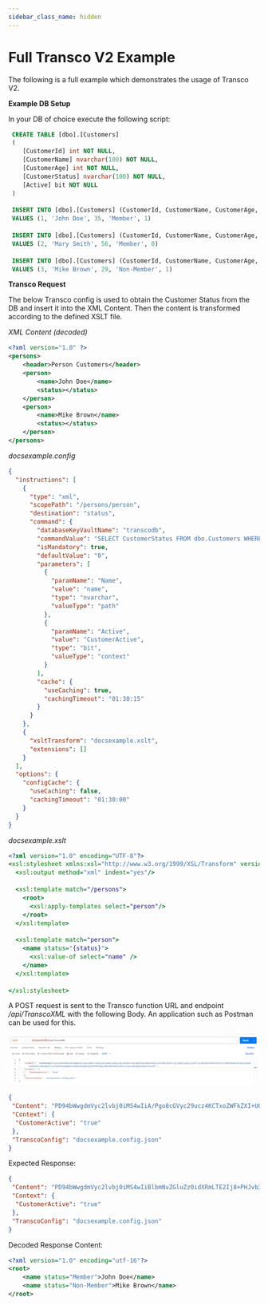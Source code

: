 ```yaml
---
sidebar_class_name: hidden
---
```


# Full Transco V2 Example

The following is a full example which demonstrates the usage of Transco V2.

**Example DB Setup**

In your DB of choice execute the following script:
```sql
 CREATE TABLE [dbo].[Customers]
 (
 	[CustomerId] int NOT NULL,
 	[CustomerName] nvarchar(100) NOT NULL,
 	[CustomerAge] int NOT NULL,
 	[CustomerStatus] nvarchar(100) NOT NULL,
 	[Active] bit NOT NULL
 )
 
 INSERT INTO [dbo].[Customers] (CustomerId, CustomerName, CustomerAge, CustomerStatus, Active)
 VALUES (1, 'John Doe', 35, 'Member', 1)
 
 INSERT INTO [dbo].[Customers] (CustomerId, CustomerName, CustomerAge, CustomerStatus, Active)
 VALUES (2, 'Mary Smith', 56, 'Member', 0)
 
 INSERT INTO [dbo].[Customers] (CustomerId, CustomerName, CustomerAge, CustomerStatus, Active)
 VALUES (3, 'Mike Brown', 29, 'Non-Member', 1)
```

**Transco Request**



The below Transco config is used to obtain the Customer Status from the DB and insert it into the XML Content. Then the content is transformed according to the defined XSLT file.

*XML Content (decoded)*
```xml
<?xml version="1.0" ?>
<persons>
	<header>Person Customers</header>
	<person>
		<name>John Doe</name>
		<status></status>
	</person>
	<person>
		<name>Mike Brown</name>
		<status></status>
	</person>
</persons>
```

*docsexample.config*
```json
{
  "instructions": [
    {
      "type": "xml",
      "scopePath": "/persons/person",
      "destination": "status",
      "command": {
        "databaseKeyVaultName": "transcodb",
        "commandValue": "SELECT CustomerStatus FROM dbo.Customers WHERE CustomerName = @Name AND Active = @Active",
        "isMandatory": true,
        "defaultValue": "0",
        "parameters": [
          {
            "paramName": "Name",
            "value": "name",
            "type": "nvarchar",
            "valueType": "path"
          },
          {
            "paramName": "Active",
            "value": "CustomerActive",
            "type": "bit",
            "valueType": "context"
          }
        ],
        "cache": {
          "useCaching": true,
          "cachingTimeout": "01:30:15"
        }
      }
    },
    {
      "xsltTransform": "docsexample.xslt",
      "extensions": []
    }
  ],
  "options": {
    "configCache": {
      "useCaching": false,
      "cachingTimeout": "01:30:00"
    }
  }
}
```


*docsexample.xslt*
```xslt
<?xml version="1.0" encoding="UTF-8"?>
<xsl:stylesheet xmlns:xsl="http://www.w3.org/1999/XSL/Transform" version="1.0">
  <xsl:output method="xml" indent="yes"/>

  <xsl:template match="/persons">
    <root>
      <xsl:apply-templates select="person"/>
    </root>
  </xsl:template>

  <xsl:template match="person">
    <name status="{status}">
      <xsl:value-of select="name" />
    </name>
  </xsl:template>

</xsl:stylesheet>
```

A POST request is sent to the Transco function URL and endpoint */api/TranscoXML* with the following Body. An application such as Postman can be used for this.

![Postman Request](/images/transcoV2Postman.png)

```json
{   
 "Content": "PD94bWwgdmVyc2lvbj0iMS4wIiA/Pgo8cGVyc29ucz4KCTxoZWFkZXI+UGVyc29uIEN1c3RvbWVyczwvaGVhZGVyPgoJPHBlcnNvbj4KCQk8bmFtZT5Kb2huIERvZTwvbmFtZT4KCQk8c3RhdHVzPjwvc3RhdHVzPgoJPC9wZXJzb24+Cgk8cGVyc29uPgoJCTxuYW1lPk1pa2UgQnJvd248L25hbWU+CgkJPHN0YXR1cz48L3N0YXR1cz4KCTwvcGVyc29uPgo8L3BlcnNvbnM+",    
 "Context": {
  "CustomerActive": "true"   
 },   
 "TranscoConfig": "docsexample.config.json"  
}
```

Expected Response:
```json
{
 "Content": "PD94bWwgdmVyc2lvbj0iMS4wIiBlbmNvZGluZz0idXRmLTE2Ij8+PHJvb3Q+PG5hbWUgc3RhdHVzPSJNZW1iZXIiPkpvaG4gRG9lPC9uYW1lPjxuYW1lIHN0YXR1cz0iTm9uLU1lbWJlciI+TWlrZSBCcm93bjwvbmFtZT48L3Jvb3Q+",
 "Context": {
  "CustomerActive": "true"
 },
 "TranscoConfig": "docsexample.config.json"
}
```

Decoded Response Content:
```xml
<?xml version="1.0" encoding="utf-16"?>
<root>
    <name status="Member">John Doe</name>
    <name status="Non-Member">Mike Brown</name>
</root>
```

